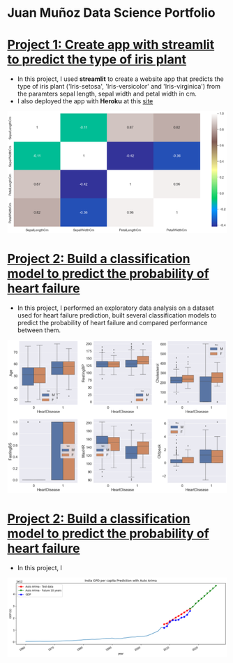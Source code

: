 # Juan Muñoz Data Science Portfolio 

# [Project 1: Create app with streamlit to predict the type of iris plant](https://github.com/jkmg/Iris)
* In this project, I used **streamlit** to create a website app that predicts the type of iris plant ('Iris-setosa', 'Iris-versicolor' and 'Iris-virginica') from the paramters sepal length, sepal width and petal width in cm.
* I also deployed the app with **Heroku** at this [site](https://arcane-basin-45402.herokuapp.com/)

![](/images/Iris_correlation_matrix.png)

# [Project 2: Build a classification model to predict the probability of heart failure](https://github.com/jkmg/Heart_Disease_Prediction)
* In this project, I performed an exploratory data analysis on a dataset used for heart failure prediction, built several classification models to predict the probability of heart failure and compared performance between them.  

![](/images/Heart_BoxPlot.png)

# [Project 2: Build a classification model to predict the probability of heart failure](https://github.com/jkmg/Heart_Disease_Prediction)
* In this project, I  

![](/images/GDP_ARIMA.png)

